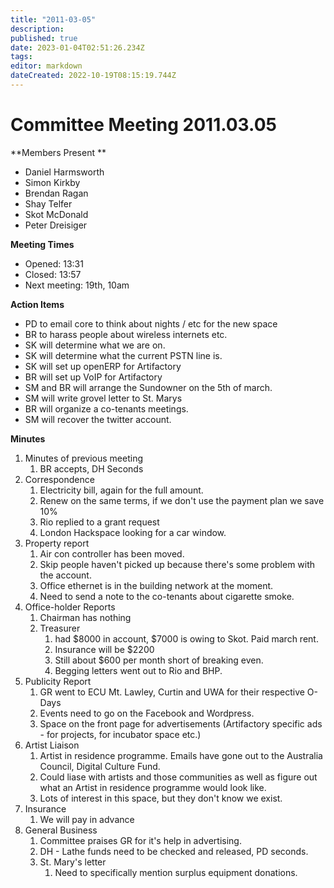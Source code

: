 ```yaml
---
title: "2011-03-05"
description: 
published: true
date: 2023-01-04T02:51:26.234Z
tags: 
editor: markdown
dateCreated: 2022-10-19T08:15:19.744Z
---
```


# Committee Meeting 2011.03.05

\*\*Members Present \*\*

-   Daniel Harmsworth
-   Simon Kirkby
-   Brendan Ragan
-   Shay Telfer
-   Skot McDonald
-   Peter Dreisiger

**Meeting Times**

-   Opened: 13:31
-   Closed: 13:57
-   Next meeting: 19th, 10am

**Action Items**

-   PD to email core to think about nights / etc for the new space
-   BR to harass people about wireless internets etc.
-   SK will determine what we are on.
-   SK will determine what the current PSTN line is.
-   SK will set up openERP for Artifactory
-   BR will set up VoIP for Artifactory
-   SM and BR will arrange the Sundowner on the 5th of march.
-   SM will write grovel letter to St. Marys
-   BR will organize a co-tenants meetings.
-   SM will recover the twitter account.

**Minutes**

1.  Minutes of previous meeting
    1.  BR accepts, DH Seconds
2.  Correspondence
    1.  Electricity bill, again for the full amount.
    2.  Renew on the same terms, if we don't use the payment plan we save 10%
    3.  Rio replied to a grant request
    4.  London Hackspace looking for a car window.
3.  Property report
    1.  Air con controller has been moved.
    2.  Skip people haven't picked up because there's some problem with the account.
    3.  Office ethernet is in the building network at the moment.
    4.  Need to send a note to the co-tenants about cigarette smoke.
4.  Office-holder Reports
    1.  Chairman has nothing
    2.  Treasurer
        1.  had \$8000 in account, \$7000 is owing to Skot. Paid march rent.
        2.  Insurance will be \$2200
        3.  Still about \$600 per month short of breaking even.
        4.  Begging letters went out to Rio and BHP.
5.  Publicity Report
    1.  GR went to ECU Mt. Lawley, Curtin and UWA for their respective O-Days
    2.  Events need to go on the Facebook and Wordpress.
    3.  Space on the front page for advertisements (Artifactory specific ads - for projects, for incubator space etc.)
6.  Artist Liaison
    1.  Artist in residence programme. Emails have gone out to the Australia Council, Digital Culture Fund.
    2.  Could liase with artists and those communities as well as figure out what an Artist in residence programme would look like.
    3.  Lots of interest in this space, but they don't know we exist.
7.  Insurance
    1.  We will pay in advance
8.  General Business
    1.  Committee praises GR for it's help in advertising.
    2.  DH - Lathe funds need to be checked and released, PD seconds.
    3.  St. Mary's letter
        1.  Need to specifically mention surplus equipment donations.
